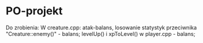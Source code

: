 # PO-projekt

Do zrobienia:
  W creature.cpp:
    atak-balans,
    losowanie statystyk przeciwnika "Creature::enemy()" - balans;
  levelUp() i xpToLevel() w player.cpp - balans;
